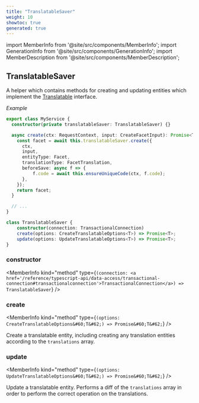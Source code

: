 ```yaml
---
title: "TranslatableSaver"
weight: 10
showtoc: true
generated: true
---
```

<!-- This file was generated from the Vendure source. Do not modify. Instead, re-run the "docs:build" script -->
import MemberInfo from '@site/src/components/MemberInfo';
import GenerationInfo from '@site/src/components/GenerationInfo';
import MemberDescription from '@site/src/components/MemberDescription';


## TranslatableSaver

<GenerationInfo sourceFile="packages/core/src/service/helpers/translatable-saver/translatable-saver.ts" sourceLine="57" packageName="@vendure/core" />

A helper which contains methods for creating and updating entities which implement the <a href='/reference/typescript-api/entities/interfaces#translatable'>Translatable</a> interface.

*Example*

```ts
export class MyService {
  constructor(private translatableSaver: TranslatableSaver) {}

  async create(ctx: RequestContext, input: CreateFacetInput): Promise<Translated<Facet>> {
    const facet = await this.translatableSaver.create({
      ctx,
      input,
      entityType: Facet,
      translationType: FacetTranslation,
      beforeSave: async f => {
          f.code = await this.ensureUniqueCode(ctx, f.code);
      },
    });
    return facet;
  }

  // ...
}
```

```ts title="Signature"
class TranslatableSaver {
    constructor(connection: TransactionalConnection)
    create(options: CreateTranslatableOptions<T>) => Promise<T>;
    update(options: UpdateTranslatableOptions<T>) => Promise<T>;
}
```

<div className="members-wrapper">

### constructor

<MemberInfo kind="method" type={`(connection: <a href='/reference/typescript-api/data-access/transactional-connection#transactionalconnection'>TransactionalConnection</a>) => TranslatableSaver`}   />


### create

<MemberInfo kind="method" type={`(options: CreateTranslatableOptions&#60;T&#62;) => Promise&#60;T&#62;`}   />

Create a translatable entity, including creating any translation entities according
to the `translations` array.
### update

<MemberInfo kind="method" type={`(options: UpdateTranslatableOptions&#60;T&#62;) => Promise&#60;T&#62;`}   />

Update a translatable entity. Performs a diff of the `translations` array in order to
perform the correct operation on the translations.


</div>
